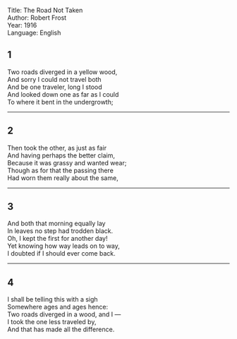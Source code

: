 Title: The Road Not Taken  
Author: Robert Frost  
Year: 1916  
Language: English  

## 1

Two roads diverged in a yellow wood,  
And sorry I could not travel both  
And be one traveler, long I stood  
And looked down one as far as I could  
To where it bent in the undergrowth;  

---

## 2

Then took the other, as just as fair  
And having perhaps the better claim,  
Because it was grassy and wanted wear;  
Though as for that the passing there  
Had worn them really about the same,  

---

## 3

And both that morning equally lay  
In leaves no step had trodden black.  
Oh, I kept the first for another day!  
Yet knowing how way leads on to way,  
I doubted if I should ever come back.  

---

## 4

I shall be telling this with a sigh  
Somewhere ages and ages hence:  
Two roads diverged in a wood, and I —  
I took the one less traveled by,  
And that has made all the difference.  
